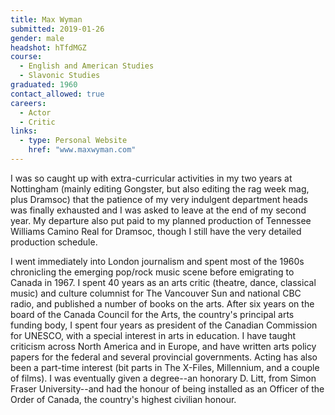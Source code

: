 ```yaml
---
title: Max Wyman
submitted: 2019-01-26
gender: male
headshot: hTfdMGZ
course:
  - English and American Studies
  - Slavonic Studies
graduated: 1960
contact_allowed: true
careers:
  - Actor
  - Critic
links:
  - type: Personal Website
    href: "www.maxwyman.com"
---
```


I was so caught up with extra-curricular activities in my two years at Nottingham (mainly editing Gongster, but also editing the rag week mag, plus Dramsoc) that the patience of my very indulgent department heads was finally exhausted and I was asked to leave at the end of my second year. My departure also put paid to my planned production of Tennessee Williams Camino Real for Dramsoc, though I still have the very detailed production schedule. 


I went immediately into London journalism and spent most of the 1960s chronicling the emerging pop/rock music scene before emigrating to Canada in 1967. I spent 40 years as an arts critic (theatre, dance, classical music) and culture columnist for The Vancouver Sun and national CBC radio, and published a number of books on the arts. After six years on the board of the Canada Council for the Arts, the country's principal arts funding body, I spent four years as president of the Canadian Commission for UNESCO, with a special interest in arts in education. I have taught criticism across North America and in Europe, and have written arts policy papers for the federal and several provincial governments. Acting has also been a part-time interest (bit parts in The X-Files, Millennium, and a couple of films). I was eventually given a degree--an honorary D. Litt, from Simon Fraser University--and had the honour of being installed as an Officer of the Order of Canada, the country's highest civilian honour.
 